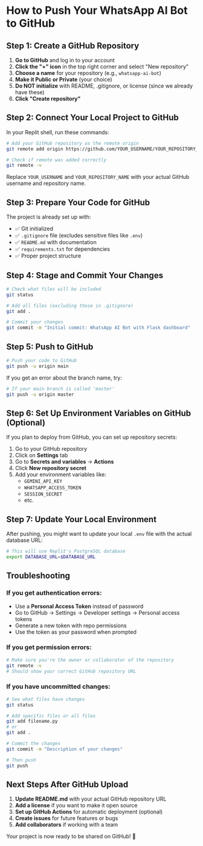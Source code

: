 # How to Push Your WhatsApp AI Bot to GitHub

## Step 1: Create a GitHub Repository

1. **Go to GitHub** and log in to your account
2. **Click the "+" icon** in the top right corner and select "New repository"
3. **Choose a name** for your repository (e.g., `whatsapp-ai-bot`)
4. **Make it Public or Private** (your choice)
5. **Do NOT initialize** with README, .gitignore, or license (since we already have these)
6. **Click "Create repository"**

## Step 2: Connect Your Local Project to GitHub

In your Replit shell, run these commands:

```bash
# Add your GitHub repository as the remote origin
git remote add origin https://github.com/YOUR_USERNAME/YOUR_REPOSITORY_NAME.git

# Check if remote was added correctly
git remote -v
```

Replace `YOUR_USERNAME` and `YOUR_REPOSITORY_NAME` with your actual GitHub username and repository name.

## Step 3: Prepare Your Code for GitHub

The project is already set up with:
- ✅ Git initialized
- ✅ `.gitignore` file (excludes sensitive files like `.env`)
- ✅ `README.md` with documentation
- ✅ `requirements.txt` for dependencies
- ✅ Proper project structure

## Step 4: Stage and Commit Your Changes

```bash
# Check what files will be included
git status

# Add all files (excluding those in .gitignore)
git add .

# Commit your changes
git commit -m "Initial commit: WhatsApp AI Bot with Flask dashboard"
```

## Step 5: Push to GitHub

```bash
# Push your code to GitHub
git push -u origin main
```

If you get an error about the branch name, try:
```bash
# If your main branch is called 'master'
git push -u origin master
```

## Step 6: Set Up Environment Variables on GitHub (Optional)

If you plan to deploy from GitHub, you can set up repository secrets:

1. Go to your GitHub repository
2. Click on **Settings** tab
3. Go to **Secrets and variables** → **Actions**
4. Click **New repository secret**
5. Add your environment variables like:
   - `GEMINI_API_KEY`
   - `WHATSAPP_ACCESS_TOKEN`
   - `SESSION_SECRET`
   - etc.

## Step 7: Update Your Local Environment

After pushing, you might want to update your local `.env` file with the actual database URL:

```bash
# This will use Replit's PostgreSQL database
export DATABASE_URL=$DATABASE_URL
```

## Troubleshooting

### If you get authentication errors:
- Use a **Personal Access Token** instead of password
- Go to GitHub → Settings → Developer settings → Personal access tokens
- Generate a new token with repo permissions
- Use the token as your password when prompted

### If you get permission errors:
```bash
# Make sure you're the owner or collaborator of the repository
git remote -v
# Should show your correct GitHub repository URL
```

### If you have uncommitted changes:
```bash
# See what files have changes
git status

# Add specific files or all files
git add filename.py
# or
git add .

# Commit the changes
git commit -m "Description of your changes"

# Then push
git push
```

## Next Steps After GitHub Upload

1. **Update README.md** with your actual GitHub repository URL
2. **Add a license** if you want to make it open source
3. **Set up GitHub Actions** for automatic deployment (optional)
4. **Create issues** for future features or bugs
5. **Add collaborators** if working with a team

Your project is now ready to be shared on GitHub! 🚀
